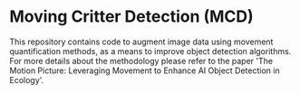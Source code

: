 # Moving Critter Detection (MCD)

This repository contains code to augment image data using movement quantification methods, as a means to improve object detection algorithms. For more details about the methodology please refer to the paper 'The Motion Picture: Leveraging Movement to Enhance AI Object Detection in Ecology'.

